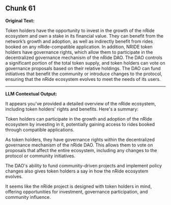 ## Chunk 61

**Original Text:**

Token holders have the opportunity to invest in the growth of the nRide ecosystem and own a stake in its financial value. They can benefit from the network’s growth and adoption, as well as indirectly benefit from
rides booked on any nRide-compatible application. In addition, NRIDE token holders have governance
rights, which allow them to participate in the decentralized governance mechanism of the nRide DAO. The
DAO controls a significant portion of the total token supply, and token holders can vote on governance proposals based on their relative holdings. The DAO can fund initiatives that benefit the community or introduce changes to the protocol, ensuring that the nRide ecosystem evolves to meet the needs of its users.

---

**LLM Contextual Output:**

It appears you've provided a detailed overview of the nRide ecosystem, including token holders' rights and benefits. Here's a summary:

Token holders can participate in the growth and adoption of the nRide ecosystem by investing in it, potentially gaining access to rides booked through compatible applications.

As token holders, they have governance rights within the decentralized governance mechanism of the nRide DAO. This allows them to vote on proposals that affect the entire ecosystem, including any changes to the protocol or community initiatives.

The DAO's ability to fund community-driven projects and implement policy changes also gives token holders a say in how the nRide ecosystem evolves.

It seems like the nRide project is designed with token holders in mind, offering opportunities for investment, governance participation, and community influence.
